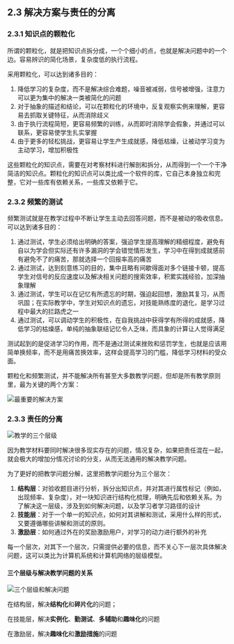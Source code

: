 ## 2.3 解决方案与责任的分离

### 2.3.1 知识点的颗粒化

所谓的颗粒化，就是把知识点拆分成，一个个细小的点，也就是解决问题中的一个边。容易辨识的简化场景，复杂度低的执行流程。

采用颗粒化，可以达到诸多目的：

1. 降低学习的复杂度，而不是解决综合难题，噪音被减弱，信号被增强，注意力可以更为集中的解决一类被简化的问题
1. 对于抽象的描述和结论，可以在颗粒化的环境中，反复观察实例来理解，更容易去抓取关键特征，从而消除歧义
1. 由于执行流程简短，更容易频繁的训练，从而即时消除学会假象，并通过可以联系，更容易使学生扎实掌握
1. 由于更多的轻松挑战，更容易让学生产生成就感，降低枯燥，让被动学习变为主动学习，增加积极性

这些颗粒化的知识点，需要在对考察材料进行解剖和拆分，从而得到一个一个干净简洁的知识点。颗粒化的知识点可以类比成一个软件的库，它自己本身独立和完整，它对一些库有依赖关系，一些库又依赖于它。

### 2.3.2 频繁的测试

频繁测试就是在教学过程中不断让学生主动去回答问题，而不是被动的吸收信息。可以达到诸多目的：

1. 通过测试，学生必须给出明确的答案，强迫学生提高理解的精细程度，避免有自以为学会但实际还有许多漏洞的学会错觉情形发生，学习中在得到成就感前有避免不了的痛苦，那就选择一个回报率高的痛苦
1. 通过测试，达到刻意练习的目的，集中且略有间歇得面对多个链接卡顿，提高学生对信号的反应速度以及解决相关问题的搜索效率，积累实践经验，加深抽象理解
1. 通过测试，学生可以在记忆有所遗忘的时期，强迫起回想，激励其复习，从而巩固；在实际教学中，学生对知识点的遗忘，对技能熟练度的退化，是学习过程中最大的拦路虎之一
1. 通过测试，可以调动学生的积极性，在自我挑战中获得学有所得的成就感，降低学习的枯燥感，单纯的抽象联结记忆令人乏味，而具象的计算让人觉得满足

测试起到的是促进学习的作用，而不是通过测试来挫败和惩罚学生，也就是应该用简单换频率，而不是用痛苦换效率，这样会提高学习的门槛，降低学习材料的受众面。

颗粒化和频繁测试，并不能解决所有甚至大多数教学问题，但却是所有教学原则里，最为关键的两个方案：

![最重要的解决方案](../img/solution.svg)

### 2.3.3 责任的分离

![教学的三个层级](../img/layers.svg)

因为教学材料要同时解决很多现实存在的问题，情况复杂，如果把责任混在一起，就会极大的增加分情况讨论的分支，从而无法通用的解决教学问题。

为了更好的把教学问题分解，这里把教学问题分为三个层次：

1. **结构层**：对验收题目进行分析，拆分出知识点，并对其进行属性标记（例如，出现频率、复杂度），对一块知识进行结构化梳理，明确先后和依赖关系。为了解决这一层级，涉及到如何解决问题，以及学习者学习路径的设计
1. **技能层**：对于一个单一的知识点，如何对其讲解和测试，采用什么样的形式，又要遵循哪些讲解和测试的原则。
1. **激励层**：如何通过外在的奖励激励用户，对学习的动力进行额外的补充

每一个层次，对其下一个层次，只需提供必要的信息，而不关心下一层次具体解决问题，这可以类比为计算机系统和计算机网络的层级模型。

#### 三个层级与解决教学问题的关系

![三个层级和解决问题](../img/relation.svg)

在结构层，解决**结构化**和**碎片化**的问题；

在技能层，解决**实例化**、**勤测试**、**多辅助**和**趣味化**的问题

在激励层，解决**趣味化**和**激励措施**的问题